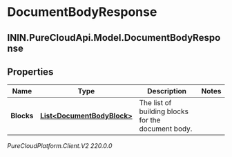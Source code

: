 # DocumentBodyResponse

## ININ.PureCloudApi.Model.DocumentBodyResponse

## Properties

|Name | Type | Description | Notes|
|------------ | ------------- | ------------- | -------------|
| **Blocks** | [**List&lt;DocumentBodyBlock&gt;**](DocumentBodyBlock) | The list of building blocks for the document body. | |



_PureCloudPlatform.Client.V2 220.0.0_
